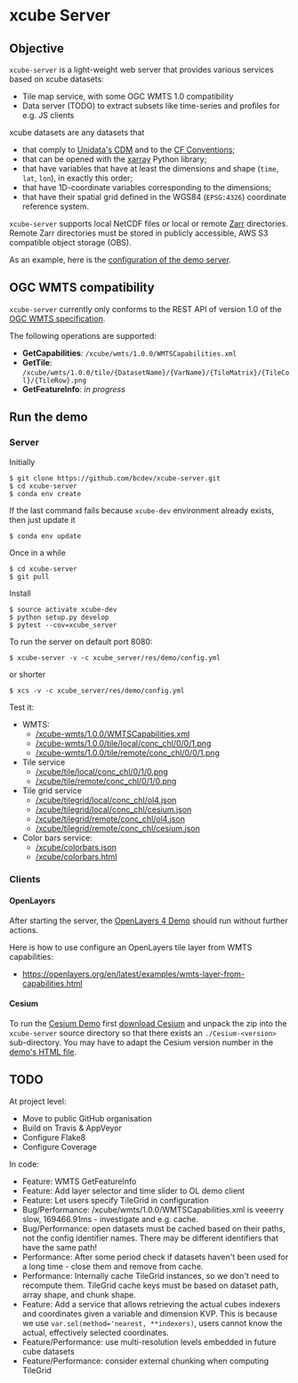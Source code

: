 # xcube Server

## Objective

`xcube-server` is a light-weight web server that provides various services based on 
xcube datasets:

* Tile map service, with some OGC WMTS 1.0 compatibility 
* Data server (TODO) to extract subsets like time-series and profiles for e.g. JS clients 

xcube datasets are any datasets that 

* that comply to [Unidata's CDM](https://www.unidata.ucar.edu/software/thredds/v4.3/netcdf-java/CDM/) and to the [CF Conventions](http://cfconventions.org/); 
* that can be opened with the [xarray](https://xarray.pydata.org/en/stable/) Python library;
* that have variables that have at least the dimensions and shape (`time`, `lat`, `lon`), in exactly this order; 
* that have 1D-coordinate variables corresponding to the dimensions;
* that have their spatial grid defined in the WGS84 (`EPSG:4326`) coordinate reference system.

`xcube-server` supports local NetCDF files or local or remote [Zarr](https://zarr.readthedocs.io/en/stable/) directories.
Remote Zarr directories must be stored in publicly accessible, AWS S3 compatible 
object storage (OBS).

As an example, here is the [configuration of the demo server](https://github.com/bcdev/xcube-server/blob/master/xcube-server/res/local/config.yml).

## OGC WMTS compatibility

`xcube-server` currently only conforms to the REST API of version 1.0
of the [OGC WMTS specification](http://www.opengeospatial.org/standards/wmts). 

The following operations are supported:

* **GetCapabilities**: `/xcube/wmts/1.0.0/WMTSCapabilities.xml`
* **GetTile**: `/xcube/wmts/1.0.0/tile/{DatasetName}/{VarName}/{TileMatrix}/{TileCol}/{TileRow}.png`
* **GetFeatureInfo**: *in progress*
 

## Run the demo

### Server

Initially

    $ git clone https://github.com/bcdev/xcube-server.git
    $ cd xcube-server
    $ conda env create

If the last command fails because `xcube-dev` environment already exists, then just update it

    $ conda env update

Once in a while

    $ cd xcube-server
    $ git pull

Install

    $ source activate xcube-dev
    $ python setup.py develop
    $ pytest --cov=xcube_server

To run the server on default port 8080:

    $ xcube-server -v -c xcube_server/res/demo/config.yml

or shorter

    $ xcs -v -c xcube_server/res/demo/config.yml

Test it:

* WMTS:
  * [/xcube-wmts/1.0.0/WMTSCapabilities.xml](http://localhost:8080/xcube-wmts/1.0.0/WMTSCapabilities.xml)
  * [/xcube-wmts/1.0.0/tile/local/conc_chl/0/0/1.png](http://localhost:8080/xcube-wmts/1.0.0/tile/local/conc_chl/0/0/1.png)
  * [/xcube-wmts/1.0.0/tile/remote/conc_chl/0/0/1.png](http://localhost:8080/xcube-wmts/1.0.0/tile/remote/conc_chl/0/0/1.png)
* Tile service
  * [/xcube/tile/local/conc_chl/0/1/0.png](http://localhost:8080/xcube/tile/local/conc_chl/0/1/0.png)
  * [/xcube/tile/remote/conc_chl/0/1/0.png](http://localhost:8080/xcube/tile/remote/conc_chl/0/1/0.png)
* Tile grid service
  * [/xcube/tilegrid/local/conc_chl/ol4.json](http://localhost:8080/xcube/tilegrid/local/conc_chl/ol4.json)
  * [/xcube/tilegrid/local/conc_chl/cesium.json](http://localhost:8080/xcube/tilegrid/local/conc_chl/cesium.json)
  * [/xcube/tilegrid/remote/conc_chl/ol4.json](http://localhost:8080/xcube/tilegrid/remote/conc_chl/ol4.json)
  * [/xcube/tilegrid/remote/conc_chl/cesium.json](http://localhost:8080/xcube/tilegrid/remote/conc_chl/cesium.json)
* Color bars service:
  * [/xcube/colorbars.json](http://localhost:8080/xcube/colorbars.json)
  * [/xcube/colorbars.html](http://localhost:8080/xcube/colorbars.html)


### Clients


#### OpenLayers

After starting the server, the [OpenLayers 4 Demo](http://localhost:8080/res/demo/index-ol4.html)
should run without further actions.

Here is how to use configure an OpenLayers tile layer from WMTS capabilities: 

* https://openlayers.org/en/latest/examples/wmts-layer-from-capabilities.html

#### Cesium

To run the [Cesium Demo](http://localhost:8080/res/demo/index-cesium.html) first
[download Cesium](https://cesiumjs.org/downloads/) and unpack the zip
into the `xcube-server` source directory so that there exists an 
`./Cesium-<version>` sub-directory. You may have to adapt the Cesium version number 
in the [demo's HTML file](https://github.com/bcdev/xcube-server/blob/master/xcube_server/res/demo/index-cesium.html).

## TODO

At project level:

* Move to public GitHub organisation
* Build on Travis & AppVeyor
* Configure Flake8
* Configure Coverage

In code:

* Feature: WMTS GetFeatureInfo
* Feature: Add layer selector and time slider to OL demo client
* Feature: Let users specify TileGrid in configuration
* Bug/Performance: /xcube/wmts/1.0.0/WMTSCapabilities.xml is veeerry slow,
  169466.91ms - investigate and e.g. cache.
* Bug/Performance: open datasets must be cached based on their paths, not the config identifier names.
  There may be different identifiers that have the same path!
* Performance: After some period check if datasets haven't been used for a long time - close them and remove from cache.
* Performance: Internally cache TileGrid instances, so we don't need to recompute them.
  TileGrid cache keys must be based on dataset path, array shape, and chunk shape.
* Feature: Add a service that allows retrieving the actual cubes indexers and coordinates given a
  variable and dimension KVP.
  This is because we use `var.sel(method='nearest, **indexers)`, users cannot know the actual,
  effectively selected coordinates.
* Feature/Performance: use multi-resolution levels embedded in future cube datasets
* Feature/Performance: consider external chunking when computing TileGrid

